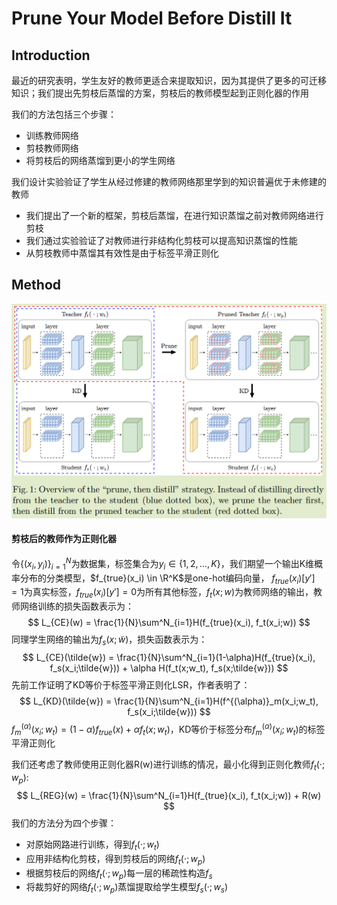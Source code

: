 # Prune Your Model Before Distill It




## Introduction

最近的研究表明，学生友好的教师更适合来提取知识，因为其提供了更多的可迁移知识；我们提出先剪枝后蒸馏的方案，剪枝后的教师模型起到正则化器的作用

我们的方法包括三个步骤：

- 训练教师网络
- 剪枝教师网络
- 将剪枝后的网络蒸馏到更小的学生网络

我们设计实验验证了学生从经过修建的教师网络那里学到的知识普遍优于未修建的教师

- 我们提出了一个新的框架，剪枝后蒸馏，在进行知识蒸馏之前对教师网络进行剪枝
- 我们通过实验验证了对教师进行非结构化剪枝可以提高知识蒸馏的性能
- 从剪枝教师中蒸馏其有效性是由于标签平滑正则化

## Method

![image-20241024162913073](imgs/image-20241024162913073.png)

#### 剪枝后的教师作为正则化器

令$\{(x_i, y_i)\}^N_{i=1}$为数据集，标签集合为$y_i\in\{1, 2, ..., K\}$，我们期望一个输出K维概率分布的分类模型，$f_{true}(x_i) \in \R^K$是one-hot编码向量， $f_{true}(x_i)[y'] = 1$为真实标签，$f_{true}(x_i)[y'] = 0$为所有其他标签，$f_t(x;w)$为教师网络的输出，教师网络训练的损失函数表示为：
$$
L_{CE}(w) = \frac{1}{N}\sum^N_{i=1}H(f_{true}(x_i), f_t(x_i;w))
$$
同理学生网络的输出为$f_s(x;\tilde{w})$，损失函数表示为：
$$
L_{CE}(\tilde{w}) = \frac{1}{N}\sum^N_{i=1}(1-\alpha)H(f_{true}(x_i), f_s(x_i;\tilde{w})) + \alpha H(f_t(x;w_t), f_s(x;\tilde{w}))
$$
先前工作证明了KD等价于标签平滑正则化LSR，作者表明了：
$$
L_{KD}(\tilde{w}) = \frac{1}{N}\sum^N_{i=1}H(f^{(\alpha)}_m(x_i;w_t), f_s(x_i;\tilde{w}))
$$
$f^{(\alpha)}_m(x_i;w_t) = (1-\alpha)f_{true}(x) + \alpha f_t(x;w_t)$，KD等价于标签分布$f^{(\alpha)}_m(x_i;w_t)$的标签平滑正则化

我们还考虑了教师使用正则化器R(w)进行训练的情况，最小化得到正则化教师$f_t(·;w_p)$:
$$
L_{REG}(w) = \frac{1}{N}\sum^N_{i=1}H(f_{true}(x_i), f_t(x_i;w)) + R(w)
$$
我们的方法分为四个步骤：

- 对原始网路进行训练，得到$f_t(·;w_t)$
- 应用非结构化剪枝，得到剪枝后的网络$f_t(·;w_p)$
- 根据剪枝后的网络$f_t(·;w_p)$每一层的稀疏性构造$f_s$
- 将裁剪好的网络$f_t(·;w_p)$蒸馏提取给学生模型$f_s(·;w_s)$
